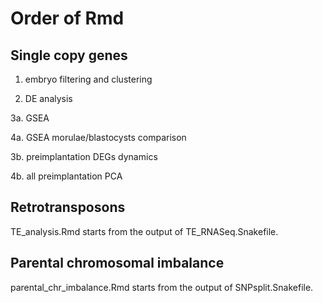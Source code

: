 # Order of Rmd

## Single copy genes

1. embryo filtering and clustering

2. DE analysis

3a. GSEA

4a. GSEA morulae/blastocysts comparison

3b. preimplantation DEGs dynamics

4b. all preimplantation PCA

## Retrotransposons

TE_analysis.Rmd starts from the output of TE_RNASeq.Snakefile.

## Parental chromosomal imbalance

parental_chr_imbalance.Rmd starts from the output of SNPsplit.Snakefile.

